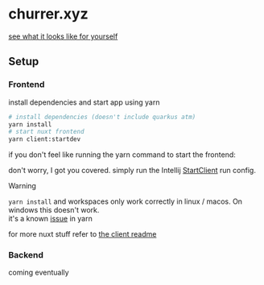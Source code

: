 # churrer.xyz

[see what it looks like for yourself](https://churrer.xyz)

## Setup

### Frontend

install dependencies and start app using yarn

```bash
# install dependencies (doesn't include quarkus atm)
yarn install
# start nuxt frontend
yarn client:startdev
```

if you don't feel like running the yarn command to start the frontend:

don't worry, I got you covered. simply run the Intellij [StartClient](.run/StartClient.run.xml) run config.

> [!WARNING]
> `yarn install` and workspaces only work correctly in linux / macos. On windows this doesn't work.<br>
> it's a known [issue](https://github.com/yarnpkg/yarn/issues/4564) in yarn

for more nuxt stuff refer to [the client readme](./client/README.md)

### Backend

coming eventually
